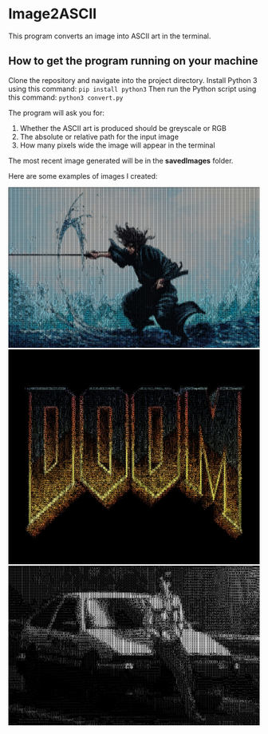 # Image2ASCII
This program converts an image into ASCII art in the terminal.

## How to get the program running on your machine
Clone the repository and navigate into the project directory.
Install Python 3 using this command:
`pip install python3`
Then run the Python script using this command:
`python3 convert.py`

The program will ask you for:
1. Whether the ASCII art is produced should be greyscale or RGB
2. The absolute or relative path for the input image
3. How many pixels wide the image will appear in the terminal

The most recent image generated will be in the **savedImages** folder.

Here are some examples of images I created:

![Musashi, in RGB ASCII art](./exampleImages/ascii_musashi.png)
![Doom Logo, in RGB ASCII art](./exampleImages//ascii_doom.png)
![Initial D scence, in greyscale ASCII art](./exampleImages/ascii_initiald.png)

